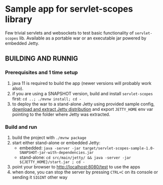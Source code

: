 # Sample app for servlet-scopes library

Few trivial servlets and websockets to test basic functionality of `servlet-scopes` lib. Available as a portable war or an executable jar powered by embedded Jetty.


## BUILDING AND RUNNIG

### Prerequisites and 1 time setup
1. java 11 is required to build the app (newer versions will probably work also).
1. if you are using a SNAPSHOT version, build and install `servlet-scopes` first: `cd ..; ./mvnw install; cd -`
1. to deploy the war to a stand-alone Jetty using provided sample config, [download and extract Jetty distribution](https://www.eclipse.org/jetty/download.php) and export `JETTY_HOME` env var pointing to the folder where Jetty was extracted.

### Build and run
1. build the project with `./mvnw package`
1. start either stand-alone or embedded Jetty:
    - embedded: `java -server -jar target/servlet-scopes-sample-1.0-SNAPSHOT-jar-with-dependencies.jar`
    - stand-alone: `cd src/main/jetty/ && java -server -jar ${JETTY_HOME}/start.jar ; cd -`
1. point your browser to [http://localhost:8080/test](http://localhost:8080/test) to use the apps
1. when done, you can stop the server by pressing `CTRL+C` on its console or sending it `SIGINT` other way
